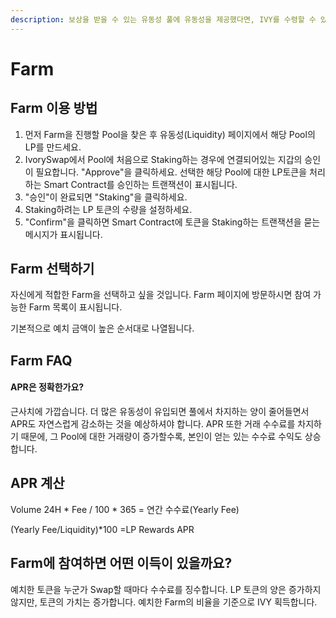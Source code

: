 ```yaml
---
description: 보상을 받을 수 있는 유동성 풀에 유동성을 제공했다면, IVY를 수령할 수 있습니다.
---
```


# Farm

## Farm 이용 방법&#x20;

1. 먼저 Farm을 진행할 Pool을 찾은 후 유동성(Liquidity) 페이지에서 해당 Pool의 LP를 만드세요.
2. IvorySwap에서 Pool에 처음으로 Staking하는 경우에 연결되어있는 지갑의 승인이 필요합니다.      "Approve"을 클릭하세요. 선택한 해당 Pool에 대한 LP토큰을 처리하는 Smart Contract를 승인하는 트랜잭션이 표시됩니다.    &#x20;
3. "승인"이 완료되면 "Staking"을 클릭하세요.                &#x20;
4. Staking하려는 LP 토큰의 수량을 설정하세요.   &#x20;
5. "Confirm"을 클릭하면 Smart Contract에 토큰을 Staking하는 트랜잭션을 묻는 메시지가 표시됩니다.

## Farm 선택하기

자신에게 적합한 Farm을 선택하고 싶을 것입니다. Farm 페이지에 방문하시면 참여 가능한 Farm 목록이 표시됩니다.&#x20;

기본적으로 예치 금액이 높은 순서대로 나열됩니다.              &#x20;

## Farm FAQ  &#x20;

#### APR은 정확한가요?

근사치에 가깝습니다. 더 많은 유동성이 유입되면 풀에서 차지하는 양이 줄어들면서 APR도 자연스럽게 감소하는 것을 예상하셔야 합니다. APR 또한 거래 수수료를 차지하기 때문에, 그 Pool에 대한 거래량이 증가할수록,  본인이 얻는 있는 수수료 수익도 상승합니다.

## APR 계산

Volume 24H \* Fee / 100 \* 365 = 연간 수수료(Yearly Fee)&#x20;

(Yearly Fee/Liquidity)\*100 =LP Rewards APR

## Farm에 참여하면 어떤 이득이 있을까요?

예치한 토큰을 누군가 Swap할 때마다 수수료를 징수합니다. LP 토큰의 양은 증가하지 않지만, 토큰의 가치는 증가합니다. 예치한 Farm의 비율을 기준으로 IVY 획득합니다.



